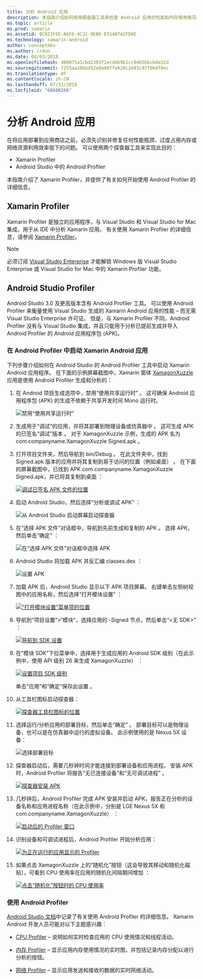 ```yaml
---
title: 分析 Android 应用
description: 本指南介绍如何使用探查器工具来检查 Android 应用的性能和内存使用情况。
ms.topic: article
ms.prod: xamarin
ms.assetid: 8C823FEE-A6F6-4C31-9EB6-E51407A2FD8E
ms.technology: xamarin-android
author: conceptdev
ms.author: crdun
ms.date: 04/03/2018
ms.openlocfilehash: 400075a1cbd2303f2ecddb9b1cc9465bbcbde32d
ms.sourcegitcommit: f255aa286bd52e8a80ffa620c2e93c97f069f8ec
ms.translationtype: HT
ms.contentlocale: zh-CN
ms.lasthandoff: 07/31/2019
ms.locfileid: "68680266"
---
```

# <a name="profiling-android-apps"></a>分析 Android 应用

在将应用部署到应用商店之前，必须先识别并修复任何性能瓶颈、过度占用内存或网络资源利用效率低下的问题。 可以使用两个探查器工具来实现此目的：

-  Xamarin Profiler 
-  Android Studio 中的 Android Profiler

本指南介绍了 Xamarin Profiler，并提供了有关如何开始使用 Android Profiler 的详细信息。

 
## <a name="xamarin-profiler"></a>Xamarin Profiler

Xamarin Profiler 是独立的应用程序，与 Visual Studio 和 Visual Studio for Mac 集成，用于从 IDE 中分析 Xamarin 应用。 有关使用 Xamarin Profiler 的详细信息，请参阅 [Xamarin Profiler](~/tools/profiler/index.md)。

> [!NOTE]
> 必须订阅 [Visual Studio Enterprise](https://visualstudio.microsoft.com/vs/compare/) 才能解锁 Windows 版 Visual Studio Enterprise 或 Visual Studio for Mac 中的 Xamarin Profiler 功能。
 
## <a name="android-studio-profiler"></a>Android Studio Profiler

Android Studio 3.0 及更高版本含有 Android Profiler 工具。 可以使用 Android Profiler 来衡量使用 Visual Studio 生成的 Xamarin Android 应用的性能 &ndash; 而无需 Visual Studio Enterprise 许可证。 但是，与 Xamarin Profiler 不同，Android Profiler 没有与 Visual Studio 集成，并且只能用于分析已提前生成并导入 Android Profiler 的 Android 应用程序包 (APK)。

### <a name="launching-a-xamarin-android-app-in-android-profiler"></a>在 Android Profiler 中启动 Xamarin Android 应用

下列步骤介绍如何在 Android Studio 的 Android Profiler 工具中启动 Xamarin Android 应用程序。 在下面的示例屏幕截图中，Xamarin 窗体 [XamagonXuzzle](https://docs.microsoft.com/samples/xamarin/mobile-samples/liveplayer-xamagonxuzzlelp/) 应用是使用 Android Profiler 生成和分析的：

1.  在 Android 项目生成选项中，禁用“使用共享运行时”  。 这可确保 Android 应用程序包 (APK) 的生成不依赖于共享开发时间 Mono 运行时。

    ![禁用“使用共享运行时”](profiling-images/vswin/01-turn-off-shared-runtime.png)

2.  生成用于“调试”的应用，并将其部署到物理设备或仿真器中  。 这可生成 APK 的已签名“调试”版本  。
    对于 XamagonXuzzle 示例，生成的 APK 名为 com.companyname.XamagonXuzzle Signed.apk   。

3.  打开项目文件夹，然后导航到 bin/Debug  。 在此文件夹中，找到 Signed.apk 版本的应用并将其复制到易于访问的位置（例如桌面）  。 在下面的屏幕截图中，已找到 APK com.companyname.XamagonXuzzle Signed.apk，并已将其复制到桌面  ：

    [![调试已签名 APK 文件的位置](profiling-images/vswin/02-locating-the-debug-apk-sml.png)](profiling-images/vswin/02-locating-the-debug-apk.png#lightbox)

4.  启动 Android Studio，然后选择“分析或调试 APK”  ：

    ![从 Android Studio 启动屏幕启动探查器](profiling-images/vswin/03-android-studio.png)

5.  在“选择 APK 文件”对话框中，导航到先前生成和复制的 APK  。 选择 APK，然后单击“确定”  ： 
    
    ![在“选择 APK 文件”对话框中选择 APK](profiling-images/vswin/04-select-apk-dialog.png)

6.  Android Studio 将加载 APK 并反汇编 classes.dex  ：

    ![设置 APK](profiling-images/vswin/05-setting-up-the-apk.png)

7.  加载 APK 后，Android Studio 显示以下 APK 项目屏幕。 右键单击左侧树视图中的应用名称，然后选择“打开模块设置”  ：

    [![“打开模块设置”菜单项的位置](profiling-images/vswin/06-open-module-settings-sml.png)](profiling-images/vswin/06-open-module-settings.png#lightbox)

8.  导航到“项目设置”>“模块”，选择应用的 -Signed 节点，然后单击“&lt;无 SDK&gt;”    ：

    [![导航到 SDK 设置](profiling-images/vswin/07-project-settings-modules-sml.png)](profiling-images/vswin/07-project-settings-modules.png#lightbox)

9.  在“模块 SDK”下拉菜单中，选择用于生成应用的 Android SDK 级别（在此示例中，使用 API 级别 26 来生成 XamagonXuzzle）   ：

    [![设置项目 SDK 级别](profiling-images/vswin/08-project-sdk-level-sml.png)](profiling-images/vswin/08-project-sdk-level.png#lightbox)

    单击“应用”和“确定”保存此设置   。

10. 从工具栏图标启动探查器：

    [![探查器工具栏图标的位置](profiling-images/vswin/09-launch-profiler-sml.png)](profiling-images/vswin/09-launch-profiler.png#lightbox)

11. 选择运行/分析应用的部署目标，然后单击“确定”  。 部署目标可以是物理设备，也可以是在仿真器中运行的虚拟设备。 此示例使用的是 Nexus 5X 设备：

    ![选择部署目标](profiling-images/vswin/10-select-deployment-target.png)

12. 探查器启动后，需要几秒钟时间才能连接到部署设备和应用进程。 安装 APK 时，Android Profiler 将报告“无已连接设备”和“无可调试进程”   。

    [![探查器安装 APK](profiling-images/vswin/11-no-connected-devices-sml.png)](profiling-images/vswin/11-no-connected-devices.png#lightbox)

13. 几秒钟后，Android Profiler 完成 APK 安装并启动 APK，报告正在分析的设备名称和应用进程名称（在此示例中，分别是 LGE Nexus 5X 和 com.companyname.XamagonXuzzle）   ：

    [![启动后的 Profiler 窗口](profiling-images/vswin/12-profiler-starts-sml.png)](profiling-images/vswin/12-profiler-starts.png#lightbox)

14. 识别设备和可调试进程后，Android Profiler 开始分析应用：

    [![为正在运行的应用显示的 Profiler](profiling-images/vswin/13-profiler-running-sml.png)](profiling-images/vswin/13-profiler-running.png#lightbox)

15. 如果点击 XamagonXuzzle 上的“随机化”按钮（这会导致其移动和随机化磁贴），可看到 CPU 使用率在应用的随机化间隔期间增加   ：

    [![点击“随机化”按钮时的 CPU 使用率](profiling-images/vswin/14-tap-randomize-sml.png)](profiling-images/vswin/14-tap-randomize.png#lightbox)


### <a name="using-the-android-profiler"></a>使用 Android Profiler

[Android Studio 文档](https://developer.android.com/studio/profile/android-profiler.html)中记录了有关使用 Android Profiler 的详细信息。
Xamarin Android 开发人员可能对以下主题感兴趣：

-   [CPU Profiler](https://developer.android.com/studio/profile/cpu-profiler.html) &ndash; 说明如何实时检查应用的 CPU 使用情况和线程活动。

-   [内存 Profiler](https://developer.android.com/studio/profile/memory-profiler.html) &ndash; 显示应用内存使用情况的实时图，并包括记录内存分配以进行分析的按钮。

-   [网络 Profiler](https://developer.android.com/studio/profile/network-profiler.html) &ndash; 显示应用发送和接收的数据的实时网络活动。
